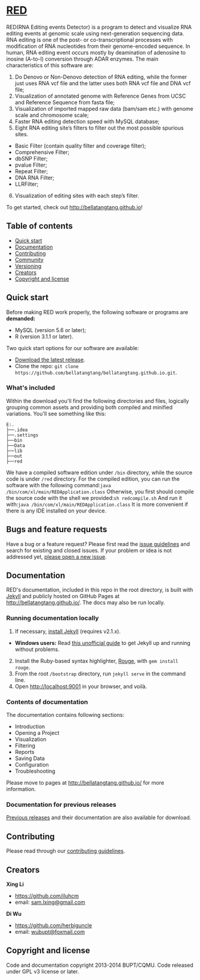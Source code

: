# [RED](http://bellatangtang.github.io)

RED(RNA Editing events Detector) is a program to detect and visualize RNA editing events at genomic scale using next-generation sequencing data. RNA editing is one of the post- or co-transcriptional processes with modification of RNA nucleotides from their genome-encoded sequence. In human, RNA editing event occurs mostly by deamination of adenosine to inosine (A-to-I) conversion through ADAR enzymes. The main characteristics of this software are:

1. Do Denovo or Non-Denovo detection of RNA editing, while the former just uses RNA vcf file and the latter uses both RNA vcf file and DNA vcf file;
2. Visualization of annotated genome with Reference Genes from UCSC and Reference Sequence from fasta file;
3. Visualization of imported mapped raw data (bam/sam etc.) with genome scale and chromosome scale;
4. Faster RNA editing detection speed with MySQL database;
5. Eight RNA editing site’s filters to filter out the most possible spurious sites.
  - Basic Filter (contain quality filter and coverage filter);
  - Comprehensive Filter;
  - dbSNP Filter;
  - pvalue Filter;
  - Repeat Filter;
  - DNA RNA Filter;
  - LLRFilter;
6. Visualization of editing sites with each step’s filter.

To get started, check out <http://bellatangtang.github.io>!

## Table of contents

 - [Quick start](#quick-start)
 - [Documentation](#documentation)
 - [Contributing](#contributing)
 - [Community](#community)
 - [Versioning](#versioning)
 - [Creators](#creators)
 - [Copyright and license](#copyright-and-license)

## Quick start

Before making RED work properly, the following software or programs are **demanded:**

- MySQL (version 5.6 or later);
- R (version 3.1.1 or later).

Two quick start options for our software are available:

- [Download the latest release](https://github.com/twbs/bootstrap/archive/v3.2.0.zip).
- Clone the repo: `git clone https://github.com/bellatangtang/bellatangtang.github.io.git`.

### What's included

Within the download you'll find the following directories and files, logically grouping common assets and providing both compiled and minified variations. You'll see something like this:

```
E:.
├──.idea
├──.settings
├──bin
├──Data
├──lib
├──out
├──red
```

We have a compiled software edition under `/bin` directory, while the source code is under `/red` directory.
For the compiled edition, you can run the software with the following command:`java /bin/com/xl/main/REDApplication.class`
Otherwise, you first should compile the source code with the shell we provided:`sh redcompile.sh`
And run it with:`java /bin/com/xl/main/REDApplication.class`
It is more convenient if there is any IDE installed on your device.


## Bugs and feature requests

Have a bug or a feature request? Please first read the [issue guidelines]( https://github.com/iluhcm/REDetector/issues) and search for existing and closed issues. If your problem or idea is not addressed yet, [please open a new issue]( https://github.com/iluhcm/REDetector/issues/new).

## Documentation

RED's documentation, included in this repo in the root directory, is built with [Jekyll](http://jekyllrb.com) and publicly hosted on GitHub Pages at <http://bellatangtang.github.io/>. The docs may also be run locally.

### Running documentation locally

1. If necessary, [install Jekyll](http://jekyllrb.com/docs/installation) (requires v2.1.x).
  - **Windows users:** Read [this unofficial guide](https://github.com/juthilo/run-jekyll-on-windows/) to get Jekyll up and running without problems.
2. Install the Ruby-based syntax highlighter, [Rouge](https://github.com/jneen/rouge), with `gem install rouge`.
3. From the root `/bootstrap` directory, run `jekyll serve` in the command line.
4. Open <http://localhost:9001> in your browser, and voilà.

### Contents of documentation

The documentation contains following sections:

- Introduction
- Opening a Project
- Visualization
- Filtering
- Reports
- Saving Data
- Configuration
- Troubleshooting

Please move to pages at <http://bellatangtang.github.io/> for more information.

### Documentation for previous releases

[Previous releases]( https://github.com/iluhcm/REDetector/releases) and their documentation are also available for download.

## Contributing

Please read through our [contributing guidelines]( https://github.com/iluhcm/REDetector/graphs/contributors).

## Creators

**Xing Li**

- <https://github.com/iluhcm>
- email: <sam.lxing@gmail.com>

**Di Wu**

- <https://github.com/herbiguncle>
- email: <wubupt@foxmail.com>

## Copyright and license

Code and documentation copyright 2013-2014 BUPT/CQMU. Code released under GPL v3 license or later.
